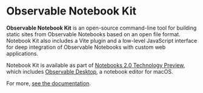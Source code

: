 # Observable Notebook Kit

**Observable Notebook Kit** is an open-source command-line tool for building static sites from Observable Notebooks based on an open file format. Notebook Kit also includes a Vite plugin and a low-level JavaScript interface for deep integration of Observable Notebooks with custom web applications.

Notebook Kit is available as part of [Notebooks 2.0 Technology Preview](https://observablehq.com/notebook-kit/), which includes [Observable Desktop](https://observablehq.com/notebook-kit/desktop), a notebook editor for macOS.

For more, [see the documentation](https://observablehq.com/notebook-kit/kit).
